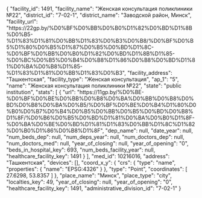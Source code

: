 {
    "facility_id": 1491,
    "facility_name": "Женская консультация поликлиники №22",
    "district_id": "7-02-1",
    "district_name": "Заводской район, Минск",
    "facility_url": "https:\/\/22gp.by\/%D0%BF%D0%BB%D0%B0%D1%82%D0%BD%D1%8B%D0%B5-%D1%83%D1%81%D0%BB%D1%83%D0%B3%D0%B8\/%D0%BF%D0%B5%D1%80%D0%B5%D1%87%D0%B5%D0%BD%D1%8C-%D0%BF%D0%BB%D0%B0%D1%82%D0%BD%D1%8B%D1%85-%D0%BC%D0%B5%D0%B4%D0%B8%D1%86%D0%B8%D0%BD%D1%81%D0%BA%D0%B8%D1%85-%D1%83%D1%81%D0%BB%D1%83%D0%B3",
    "facility_address": "Ташкентская",
    "facility_type": "Женская консультация",
    "ap_1": "5",
    "name": "Женская консультация поликлиники №22",
    "state": "public institution",
    "stats": [
        {
            "url": "https:\/\/11gp.by\/%D0%BE-%D0%BF%D0%BE%D0%BB%D0%B8%D0%BA%D0%BB%D0%B8%D0%BD%D0%B8%D0%BA%D0%B5\/%D0%BF%D0%BE%D0%B4%D1%80%D0%B0%D0%B7%D0%B4%D0%B5%D0%BB%D0%B5%D0%BD%D0%B8%D1%8F\/%D0%B6%D0%B5%D0%BD%D1%81%D0%BA%D0%B0%D1%8F-%D0%BA%D0%BE%D0%BD%D1%81%D1%83%D0%BB%D1%8C%D1%82%D0%B0%D1%86%D0%B8%D1%8F",
            "dep_name": null,
            "date_year": null,
            "num_beds_dep": null,
            "num_deps_year": null,
            "num_doctors_dep": null,
            "num_doctors_med": null,
            "year_of_closing": null,
            "year_of_opening": "0",
            "beds_in_hospital_key": 693,
            "num_beds_facility_year": null,
            "healthcare_facility_key": 1491
        }
    ],
    "med_id": 10216016,
    "address": "Ташкентская",
    "devices": [],
    "coord_x_y": {
        "crs": {
            "type": "name",
            "properties": {
                "name": "EPSG:4326"
            }
        },
        "type": "Point",
        "coordinates": [
            27.6298,
            53.8357
        ]
    },
    "place_name": "Минск",
    "place_type": "city",
    "localties_key": 49,
    "year_of_closing": null,
    "year_of_opening": "0",
    "healthcare_facility_key": 1491,
    "administrative_division_id": "7-02-1"
}